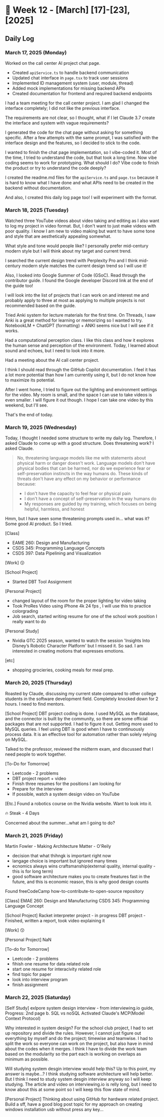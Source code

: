 # 📅 Week 12 - [March] [17]-[23], [2025]

## Daily Log  

### March 17, 2025 (Monday)  

Worked on the call center AI project chat page.

- Created `apiService.ts` to handle backend communication
- Updated chat interface in `page.tsx` to track user sessions
- Implemented ID management system (user, module, thread)
- Added mock implementations for missing backend APIs
- Created documentation for frontend and required backend endpoints

I had a team meeting for the call center project. I am glad I changed the interface completely; I did not like the previous interface.

The requirements are not clear, so I thought, what if I let Claude 3.7 create the interface and system with vague requirements?

I generated the code for the chat page without asking for something specific. After a few attempts with the same prompt, I was satisfied with the interface design and the features, so I decided to stick to the code.

I wanted to finish the chat page implementation, so I vibe-coded it. Most of the time, I tried to understand the code, but that took a long time. Now vibe coding seems to work for prototyping. What should I do? Vibe code to finish the product or try to understand the code deeply?

I created the readme.md files for the `apiService.ts` and `page.tsx` because it is hard to know what I have done and what APIs need to be created in the backend without documentation.

And also, I created this daily log page too! I will experiment with the format.


### March 18, 2025 (Tuesday)

Watched three YouTube videos about video taking and editing as I also want to log my project in video format. But, I don't want to just make videos with poor quality. I know I am new to video making but want to have some tone and style that are aesthetically appealing somewhat.

What style and tone would people like? I personally prefer mid-century modern style but I will think about my target and current trend.

I searched the current design trend with Perplexity Pro and I think mid-century modern style matches the current design trend so I will use it!

Also, I looked into Google Summer of Code (GSoC). Read through the contributor guide. I found the Google developer Discord link at the end of the guide too!

I will look into the list of projects that I can work on and interest me and probably apply to three at most as applying to multiple projects is not recommended based on the guide.

Tried Anki system for lecture materials for the first time. On Threads, I saw Anki is a great method for learning or memorizing so I wanted to try. NotebookLM + ChatGPT (formatting) + ANKI seems nice but I will see if it works.

Had a computational perception class. I like this class and how it explores the human sense and perception of the environment. Today, I learned about sound and echoes, but I need to look into it more.

Had a meeting about the AI call center project.

I think I should read through the GitHub Copilot documentation. I feel it has a lot more potential than how I am currently using it, but I do not know how to maximize its potential.

After I went home, I tried to figure out the lighting and environment settings for the video. My room is small, and the space I can use to take videos is even smaller. I will figure it out though. I hope I can take one video by this weekend, but I'll see.

That's the end of today.

### March 19, 2025 (Wednesday)

Today, I thought I needed some structure to write my daily log. Therefore, I asked Claude to come up with a good structure. Does threatening work? I asked Claude.

> No, threatening language models like me with statements about physical harm or danger doesn't work. Language models don't have physical bodies that can be harmed, nor do we experience fear or self-preservation instincts in the way humans do.
> These kinds of threats don't have any effect on my behavior or performance because:
> 
> - I don't have the capacity to feel fear or physical pain
> - I don't have a concept of self-preservation in the way humans do
> - My responses are guided by my training, which focuses on being helpful, harmless, and honest

Hmm, but I have seen some threatening prompts used in... what was it? Some good AI product. So I tried.

[Class]

- EAME 260: Design and Manufacturing
- CSDS 345: Programming Language Concepts
- CSDS 397: Data Pipelining and Visualization

[Work]
😗

[School Project]

- Started DBT Tool Assignment

[Personal Project]

- changed layout of the room for the proper lighting for video taking
- Took ProRes Video using iPhone 4k 24 fps , I will use this to practice colorgrading
- Job search, started writing resume for one of the school work position I really want to do

[Personal Study]

- Nvidia GTC 2025 season, wanted to watch the session 'Insights Into Disney’s Robotic Character Platform' but I missed it. So sad. I am interested in creating motions that expresses emotions. 

[etc]

+ shopping grocieries, cooking meals for meal prep.

### March 20, 2025 (Thursday)

Roasted by Claude, discussing my current state compared to other college students in the software development field. Completely knocked down for 2 hours. I need to find mentors.

[School Project]
DBT project coding is done. I used MySQL as the database, and the connector is built by the community, so there are some official packages that are not supported. I had to figure it out. Getting more used to MySQL queries. I feel using DBT is good when I have to continuously process data. It is an effective tool for automation rather than solely relying on MySQL.

Talked to the professor, reviewed the midterm exam, and discussed that I need people to work together.

[To-Do for Tomorrow]

- Leetcode - 2 problems
- DBT project report + video
- Finish three resumes for the positions I am looking for
- Prepare for the interview
- If possible, watch a system design video on YouTube

[Etc.]
Found a robotics course on the Nvidia website. Want to look into it.

🔥 Steak - 4 Days

Concerned about the summer...what am I going to do?

### March 21, 2025 (Friday)

Martin Fowler - Making Architecture Matter - O'Reily

- decision that what thihngk is important right now
- langage choice is important but ignored many times
- ecnomics always wins craftsmanship(external quality, internal quality - this is for long term)
- good software architecture makes you to create freatures fast in the future, and this is economic reason, this is why good design counts

Found freeCodeCamp how-to-contribute-to-open-source repository

[Class]
EMAE 260: Design and Manufacturing
CSDS 345: Programming Language Concept

[School Project]
Racket interpreter project - in progress
DBT project - Finished, written a report, took video explaining it

[Work]
😗

[Personal Project]
NaN

[To-do for Tomorrow]

- Leetcode - 2 problems
- fihish one resume for data related role
- start one resume for interacivity related role
- find topic for paper
- look into interview program
- finish assignment

### March 22, 2025 (Saturday)

[Self Study]
exlpore system design interview - from interviewing.io guide, Progress: 2nd page b. SQL vs noSQL
Activated Claude's MCP(Model Context Protocol)

Why interested in system design? For the school club project, I had to set up repository and divide the rules. However, I cannot just figure out everything by myself and do the project; timewise and teamwise. I had to split the work so everyone can work on the project, but also have in mind about the codes when it merges. I think I have to divide the work team based on the modularity so the part each is working on overlaps as minimum as possible. 

Will studying system desgin interview would help this? Up to this point, my answer is maybe...? I think studying software architecture will help better. But I think I need to study system desgin interview anyway so I will keep studying. The article and video on interviewing.io is relly long, but I need to know about this at some point so I will keep this flow state of mind. 

[Personal Project]
Thinking about using GitHub for hardware related project.
Build a sff, have a good blog post topic for my approach on creating windows installation usb without press any key... 